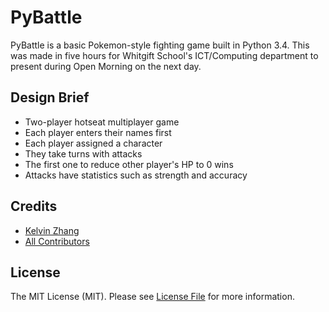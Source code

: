 # PyBattle
PyBattle is a basic Pokemon-style fighting game built in Python 3.4. This was made in five hours for Whitgift School's ICT/Computing department to present during Open Morning on the next day.

## Design Brief
- Two-player hotseat multiplayer game
- Each player enters their names first
- Each player assigned a character
- They take turns with attacks
- The first one to reduce other player's HP to 0 wins
- Attacks have statistics such as strength and accuracy

## Credits

- [Kelvin Zhang](https://github.com/kz)
- [All Contributors](link-contributors)

## License

The MIT License (MIT). Please see [License File](LICENSE.md) for more information.
